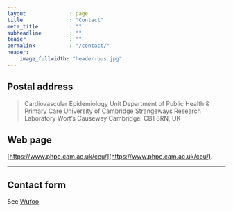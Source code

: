 ```yaml
---
layout              : page
title               : "Contact"
meta_title          : ""
subheadline         : ""
teaser              : ""
permalink           : "/contact/"
header:
    image_fullwidth: "header-bus.jpg"
---
```


## Postal address

> Cardiovascular Epidemiology Unit
> Department of Public Health & Primary Care
> University of Cambridge
> Strangeways Research Laboratory
> Wort’s Causeway
> Cambridge, CB1 8RN, UK

## Web page

[https://www.phpc.cam.ac.uk/ceu/](https://www.phpc.cam.ac.uk/ceu/).

---

## Contact form

See [Wufoo](http://www.wufoo.com/)

